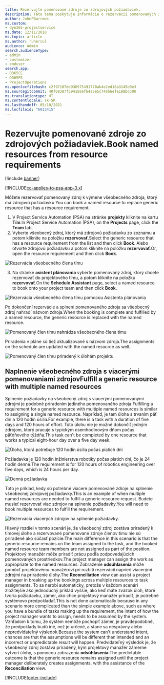 ```yaml
---
title: Rezervujte pomenované zdroje zo zdrojových požiadaviek.
description: Táto téma poskytuje informácie o rezervácii pomenovaných zdrojov pre požiadavku na všeobecné zdroje.
author: JohnPBurrows
ms.custom:
- dyn365-projectservice
ms.date: 12/11/2018
ms.topic: article
ms.author: ruhercul
audience: Admin
search.audienceType:
- admin
- customizer
- enduser
search.app:
- D365CE
- D365PS
- ProjectOperations
ms.openlocfilehash: c2f97107de938975491770ab4e2ed18a3145d0e3
ms.sourcegitcommit: 40f68387f594180af64a5e5c748b6efa188bd300
ms.translationtype: HT
ms.contentlocale: sk-SK
ms.lasthandoff: 05/10/2021
ms.locfileid: "6013415"
---
```

# <a name="book-named-resources-from-resource-requirements"></a><span data-ttu-id="d3ef6-103">Rezervujte pomenované zdroje zo zdrojových požiadaviek.</span><span class="sxs-lookup"><span data-stu-id="d3ef6-103">Book named resources from resource requirements</span></span>

[!include [banner](../includes/psa-now-project-operations.md)]

[!INCLUDE[cc-applies-to-psa-app-3.x](../includes/cc-applies-to-psa-app-3x.md)]

<span data-ttu-id="d3ef6-104">Môžete rezervovať pomenovaný zdroj k výmene všeobecného zdroja, ktorý má zdrojovú požiadavku.</span><span class="sxs-lookup"><span data-stu-id="d3ef6-104">You can book a named resource to replace generic resource that has a resource requirement.</span></span>

1. <span data-ttu-id="d3ef6-105">V Project Service Automation (PSA) na stránke **projekty** kliknite na kartu **Tím**.</span><span class="sxs-lookup"><span data-stu-id="d3ef6-105">In Project Service Automation (PSA), on the **Projects** page, click the **Team** tab.</span></span>
2. <span data-ttu-id="d3ef6-106">Vyberte všeobecný zdroj, ktorý má zdrojovú požiadavku zo zoznamu a potom kliknite na položku **rezervovať**.</span><span class="sxs-lookup"><span data-stu-id="d3ef6-106">Select the generic resource that has a resource requirement from the list and then click **Book**.</span></span> <span data-ttu-id="d3ef6-107">Alebo otvorte zdrojovú požiadavku a potom kliknite na položku **rezervovať**.</span><span class="sxs-lookup"><span data-stu-id="d3ef6-107">Or, open the resource requirement and then click **Book**.</span></span>


![Rezervácia všeobecného člena tímu](media/RM-how-to-14.png)


3. <span data-ttu-id="d3ef6-109">Na stránke **asistent plánovania** vyberte pomenovaný zdroj, ktorý chcete rezervovať do projektového tímu, a potom kliknite na položku **rezervovať**.</span><span class="sxs-lookup"><span data-stu-id="d3ef6-109">On the **Schedule Assistant** page, select a named resource to book onto your project team and then click **Book**.</span></span>

![Rezervácia všeobecného člena tímu pomocou Asistenta plánovania](media/RM-how-to-15.png)

<span data-ttu-id="d3ef6-111">Po dokončení rezervácie a splnení pomenovaného zdroja sa všeobecný zdroj nahradí názvom zdroja.</span><span class="sxs-lookup"><span data-stu-id="d3ef6-111">When the booking is complete and fulfilled by a named resource, the generic resource is replaced with the named resource.</span></span>

![Pomenovaný člen tímu nahrádza všeobecného člena tímu](media/RM-how-to-16.png)

<span data-ttu-id="d3ef6-113">Priradenia v pláne sú tiež aktualizované s názvom zdroja.</span><span class="sxs-lookup"><span data-stu-id="d3ef6-113">The assignments on the schedule are updated with the named resource as well.</span></span>

![Pomenovaný člen tímu priradený k úlohám projektu](media/RM-how-to-17.png)

## <a name="fulfill-a-generic-resource-with-multiple-named-resources"></a><span data-ttu-id="d3ef6-115">Naplnenie všeobecného zdroja s viacerými pomenovaniami zdrojov</span><span class="sxs-lookup"><span data-stu-id="d3ef6-115">Fulfill a generic resource with multiple named resources</span></span>
<span data-ttu-id="d3ef6-116">Splnenie požiadavky na všeobecný zdroj s viacerými pomenovanými zdrojmi je podobné priradením jediného pomenovaného zdroja.</span><span class="sxs-lookup"><span data-stu-id="d3ef6-116">Fulfilling a requirement for a generic resource with multiple named resources is similar to assigning a single named resource.</span></span> <span data-ttu-id="d3ef6-117">Napríklad, je tam úloha s trvaním päť dní a 120 hodín úsilia.</span><span class="sxs-lookup"><span data-stu-id="d3ef6-117">For example, there is a task with a duration of five days and 120 hours of effort.</span></span> <span data-ttu-id="d3ef6-118">Túto úlohu nie je možné dokončiť jedným zdrojom, ktorý pracuje s typickým osemhodinovým dňom počas päťdňového týždňa.</span><span class="sxs-lookup"><span data-stu-id="d3ef6-118">This task can't be completed by one resource that works a typical eight-hour day over a five day week.</span></span> 

![Úloha, ktorá potrebuje 120 hodín úsilia počas piatich dní](media/RM-how-to-21.png)

<span data-ttu-id="d3ef6-120">Požiadavka je 120 hodín inžinierstva robotiky počas piatich dní, čo je 24 hodín denne.</span><span class="sxs-lookup"><span data-stu-id="d3ef6-120">The requirement is for 120 hours of robotics engineering over five days, which is 24 hours per day.</span></span>

![Denná požiadavka](media/RM-how-to-22.png)

<span data-ttu-id="d3ef6-122">Toto je príklad, kedy sú potrebné viaceré pomenované zdroje na splnenie všeobecnej zdrojovej požiadavky.</span><span class="sxs-lookup"><span data-stu-id="d3ef6-122">This is an example of when multiple named resources are needed to fulfill a generic resource request.</span></span> <span data-ttu-id="d3ef6-123">Budete musieť rezervovať viac zdrojov na splnenie požiadavky.</span><span class="sxs-lookup"><span data-stu-id="d3ef6-123">You will need to book multiple resources to fulfill the requirement.</span></span>

![Rezervácia viacerých zdrojov na splnenie požiadavky.](media/RM-how-to-23.png)

<span data-ttu-id="d3ef6-125">Hlavný rozdiel v tomto scenári je, že všeobecný zdroj zostáva priradený k tímovej úlohe a rezervované pomenované zdroje členov tímu nie sú priradené ako súčasť pozície.</span><span class="sxs-lookup"><span data-stu-id="d3ef6-125">The main difference in this scenario is that the generic resource remains on the team assigned to the task, and the booked named resource team members are not assigned as part of the position.</span></span> <span data-ttu-id="d3ef6-126">Projektový manažér môže priradiť prácu podľa zodpovedajúcich pomenovaných prostriedkov.</span><span class="sxs-lookup"><span data-stu-id="d3ef6-126">The project manager can assign the work as appropriate to the named resources.</span></span> <span data-ttu-id="d3ef6-127">Zobrazenie **odsúhlasenia** môže pomôcť projektovému manažérovi pri rozbití rezervácií naprieč viacerými zdrojmi na priradenie úlohy.</span><span class="sxs-lookup"><span data-stu-id="d3ef6-127">The **Reconciliation** view can assist a project manager in breaking up the bookings across multiple resources to task assignments.</span></span> <span data-ttu-id="d3ef6-128">To sa nerobí automaticky, pretože v každom scenári zložitejšie ako jednoduchý príklad vyššie, ako keď máte zväzok úloh, ktoré tvoria požiadavku, zámer, ako chce projektový manažér priradiť, je potrebné systémovo predpokladať.</span><span class="sxs-lookup"><span data-stu-id="d3ef6-128">This is not done automatically because in any scenario more complicated than the simple example above, such as where you have a bundle of tasks making up the requirement, the intent of how the project manager wants to assign, needs to be assumed by the system.</span></span> <span data-ttu-id="d3ef6-129">Vzhľadom k tomu, že systém nemôže pochopiť zámer, je pravdepodobné, že predpoklady budú iné, než je určené, a stane sa nesprávny alebo nepredvídateľný výsledok.</span><span class="sxs-lookup"><span data-stu-id="d3ef6-129">Because the system can't understand intent, chances are that the assumptions will be different than intended and an incorrect or unpredictable result will happen.</span></span> <span data-ttu-id="d3ef6-130">Predvídateľný výsledok je, že všeobecný zdroj zostáva priradený, kým projektový manažér zámerne vytvorí úlohy, s pomocou zobrazenia **odsúhlasenia**.</span><span class="sxs-lookup"><span data-stu-id="d3ef6-130">The predictable outcome is that the generic resource remains assigned until the project manager deliberately creates assignments, with the assistance of the **Reconciliation** view.</span></span>




[!INCLUDE[footer-include](../includes/footer-banner.md)]